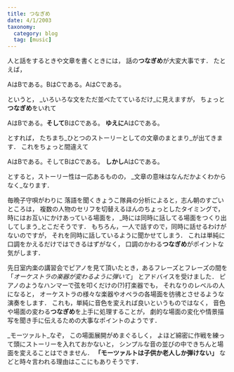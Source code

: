 ```yaml
---
title: つなぎめ
date: 4/1/2003
taxonomy:
  category: blog
  tag: [music]
---
```


人と話をするときや文章を書くときには，
話の**つなぎめ**が大変大事です．
たとえば，
> 
AはBである。BはCである。AはCである。

というと，
_いろいろな文をただ並べたてているだけ_に見えますが，
ちょっと**つなぎめ**をいれて
> 
AはBである。**そして**BはCである。
**ゆえに**AはCである。

とすれば，
たちまち_ひとつのストーリーとしての文章のまとまり_が出てきます．
これをちょっと間違えて
> 
AはBである。そしてBはCである。
**しかし**AはCである。

とすると，ストーリー性は一応あるものの，
_文章の意味はなんだかよくわからなく_なります．

毎晩子守唄がわりに 落語を聞くきょうこ隊員の分析によると，志ん朝のすごいところは，
複数の人物のセリフを切替えるほんのちょっとしたタイミングで，
時にはお互いにかけあっている場面を，
_時には同時に話してる場面をつくり出してしまう_とこだそうです．
もちろん，一人で話すので，同時に話せるわけがないのですが，
それを同時に話しているように聞かせてしまう．
これは単純に口調をかえるだけではできるはずがなく，
口調のかわる**つなぎめ**がポイントな気がします．

先日室内楽の講習会でピアノを見て頂いたとき，あるフレーズとフレーズの間を
「_オーケストラの楽器が変わるように弾いて_」
とアドバイスを受けました．
ピアノのようなハンマーで弦を叩くだけの(?)打楽器でも，
それなりのレベルの人になると，
オーケストラの様々な楽器やオペラの各場面を彷彿とさせるような演奏をします．
これも，単純に音色を変えれば良いというものではなく，
音色や場面の変わる**つなぎめ**を上手に処理することが，
劇的な場面の変化や情景描写を聞き手に伝えるための大事なポイントのようです．

_モーツァルト_なぞ，
この場面展開がめまぐるしく，
よほど綿密に作戦を練って頭にストーリーを入れておかないと，
シンプルな音の並びの中できちんと場面を変えることはできません．
**「モーツァルトは子供か老人しか弾けない」**
などと時々言われる理由はここにもありそうです．
